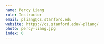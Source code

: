 ```yaml
---
name: Percy Liang
role: Instructor
email: pliang@cs.stanford.edu
website: https://cs.stanford.edu/~pliang/
photo: percy-liang.jpg
index: 0
---
```

